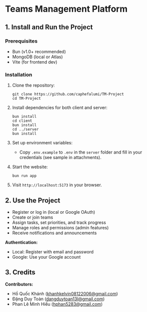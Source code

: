 # Teams Management Platform

## 1. Install and Run the Project

### Prerequisites

- Bun (v1.0+ recommended)
- MongoDB (local or Atlas)
- Vite (for frontend dev)

### Installation

1. Clone the repository:

   ```pwsh
   git clone https://github.com/caphefalumi/TM-Project
   cd TM-Project
   ```

2. Install dependencies for both client and server:

   ```pwsh
   bun install
   cd client
   bun install
   cd ../server
   bun install
   ```

3. Set up environment variables:
   - Copy `.env.example` to `.env` in the `server` folder and fill in your credentials (see sample in attachments).

4. Start the website:

   ```pwsh
   bun run app
   ```

5. Visit `http://localhost:5173` in your browser.

## 2. Use the Project

- Register or log in (local or Google OAuth)
- Create or join teams
- Assign tasks, set priorities, and track progress
- Manage roles and permissions (admin features)
- Receive notifications and announcements

**Authentication:**

- Local: Register with email and password
- Google: Use your Google account

## 3. Credits

**Contributors:**

- Hồ Quốc Khánh ([khanhkelvin08122006@gmail.com](mailto:khanhkelvin08122006@gmail.com))
- Đặng Duy Toàn ([dangduytoan13l@gmail.com](mailto:dangduytoan13l@gmail.com))
- Phan Lê Minh Hiếu ([hphan5283@gmail.com](mailto:hphan5283@gmail.com))
